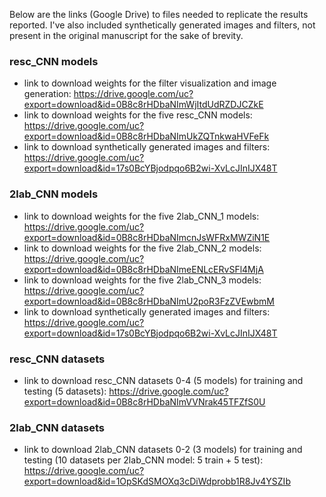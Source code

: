 Below are the links (Google Drive) to files needed to replicate the results reported. I've also included synthetically generated images and filters, not present in the original manuscript for the sake of brevity.         
         
### resc_CNN models          
* link to download weights for the filter visualization and image generation: https://drive.google.com/uc?export=download&id=0B8c8rHDbaNImWjItdUdRZDJCZkE      
* link to download weights for the five resc_CNN models: https://drive.google.com/uc?export=download&id=0B8c8rHDbaNImUkZQTnkwaHVFeFk    
* link to download synthetically generated images and filters: https://drive.google.com/uc?export=download&id=17s0BcYBjodpqo6B2wi-XvLcJInIJX48T           
        
       
### 2lab_CNN models        
* link to download weights for the five 2lab_CNN_1 models: https://drive.google.com/uc?export=download&id=0B8c8rHDbaNImcnJsWFRxMWZiN1E     
* link to download weights for the five 2lab_CNN_2 models: https://drive.google.com/uc?export=download&id=0B8c8rHDbaNImeENLcERvSFl4MjA     
* link to download weights for the five 2lab_CNN_3 models: https://drive.google.com/uc?export=download&id=0B8c8rHDbaNImU2poR3FzZVEwbmM     
* link to download synthetically generated images and filters: https://drive.google.com/uc?export=download&id=17s0BcYBjodpqo6B2wi-XvLcJInIJX48T       

### resc_CNN datasets      
* link to download resc_CNN datasets 0-4 (5 models) for training and testing (5 datasets): https://drive.google.com/uc?export=download&id=0B8c8rHDbaNImVVNrak45TFZfS0U

### 2lab_CNN datasets         
* link to download 2lab_CNN datasets 0-2 (3 models) for training and testing (10 datasets per 2lab_CNN model: 5 train + 5 test): https://drive.google.com/uc?export=download&id=1OpSKdSMOXq3cDiWdprobb1R8Jv4YSZIb      

